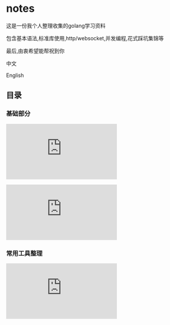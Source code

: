 # notes

这是一份我个人整理收集的golang学习资料

包含基本语法,标准库使用,http/websocket,并发编程,花式踩坑集锦等

最后,由衷希望能帮祝到你

中文

English

## 目录

### 基础部分
![helloworld](https://github.com/zhangsheng1992/gostudynote/blob/master/base/helloworld.md "helloworld")

![数组](https://github.com/zhangsheng1992/gostudynote/blob/master/base/array.md "数组")

### 常用工具整理
![类型转换](https://github.com/zhangsheng1992/gostudynote/blob/master/tools/type_convert.md "类型转换")

